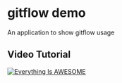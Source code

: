 # gitflow demo

An application to show gitflow usage

## Video Tutorial


[![Everything Is AWESOME](https://i.imgur.com/8jC1aSH.png)](https://vimeo.com/user90464776/review/294393290/91c032b256)

